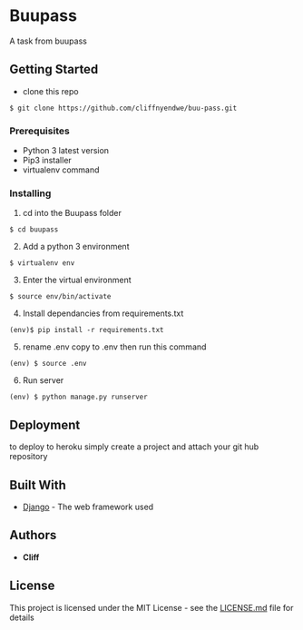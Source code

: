 # Buupass

A task from buupass

## Getting Started

- clone this repo

```
$ git clone https://github.com/cliffnyendwe/buu-pass.git
```

### Prerequisites

- Python 3 latest version
- Pip3 installer
- virtualenv command

### Installing

1. cd into the Buupass folder

```
$ cd buupass
```

2. Add a python 3 environment

```
$ virtualenv env
```

3. Enter the virtual environment

```
$ source env/bin/activate
```

4. Install dependancies from requirements.txt

```
(env)$ pip install -r requirements.txt
```

5. rename .env copy to .env then run this command

```
(env) $ source .env
```

6. Run server

```
(env) $ python manage.py runserver
```

## Deployment

to deploy to heroku simply create a project and attach your git hub repository

## Built With

- [Django](https://www.djangoproject.com/) - The web framework used


## Authors

- **Cliff**

## License

This project is licensed under the MIT License - see the [LICENSE.md](LICENSE.md) file for details
